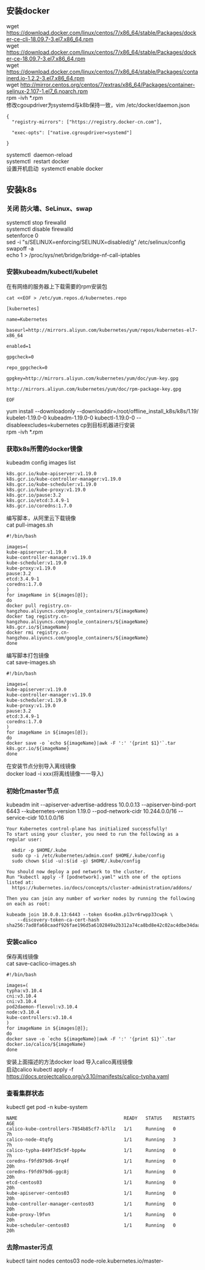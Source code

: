 
## 安装docker
wget https://download.docker.com/linux/centos/7/x86_64/stable/Packages/docker-ce-cli-18.09.7-3.el7.x86_64.rpm  
wget https://download.docker.com/linux/centos/7/x86_64/stable/Packages/docker-ce-18.09.7-3.el7.x86_64.rpm  
wget https://download.docker.com/linux/centos/7/x86_64/stable/Packages/containerd.io-1.2.2-3.el7.x86_64.rpm  
wget http://mirror.centos.org/centos/7/extras/x86_64/Packages/container-selinux-2.107-1.el7_6.noarch.rpm  
rpm -ivh *.rpm  
修改cgoupdriver为systemd与k8b保持一致，vim /etc/docker/daemon.json  
```
{
  "registry-mirrors": ["https://registry.docker-cn.com"],

  "exec-opts": ["native.cgroupdriver=systemd"]

}
```
systemctl  daemon-reload  
systemctl  restart docker  
设置开机启动  systemctl enable docker  

## 安装k8s
### 关闭 防火墙、SeLinux、swap  
systemctl stop firewalld  
systemctl disable firewalld  
setenforce 0  
sed -i "s/SELINUX=enforcing/SELINUX=disabled/g" /etc/selinux/config  
swapoff -a  
echo 1 > /proc/sys/net/bridge/bridge-nf-call-iptables  
### 安装kubeadm/kubectl/kubelet  
在有网络的服务器上下载需要的rpm安装包 
```
cat <<EOF > /etc/yum.repos.d/kubernetes.repo

[kubernetes]

name=Kubernetes

baseurl=http://mirrors.aliyun.com/kubernetes/yum/repos/kubernetes-el7-x86_64

enabled=1

gpgcheck=0

repo_gpgcheck=0

gpgkey=http://mirrors.aliyun.com/kubernetes/yum/doc/yum-key.gpg

http://mirrors.aliyun.com/kubernetes/yum/doc/rpm-package-key.gpg

EOF
```
yum install --downloadonly --downloaddir=/root/offline_install_k8s/k8s/1.19/ kubelet-1.19.0-0 kubeadm-1.19.0-0 kubectl-1.19.0-0 --disableexcludes=kubernetes 
cp到目标机器进行安装  
rpm -ivh *.rpm  
### 获取k8s所需的docker镜像
kubeadm config images list  
```
k8s.gcr.io/kube-apiserver:v1.19.0
k8s.gcr.io/kube-controller-manager:v1.19.0
k8s.gcr.io/kube-scheduler:v1.19.0
k8s.gcr.io/kube-proxy:v1.19.0
k8s.gcr.io/pause:3.2
k8s.gcr.io/etcd:3.4.9-1
k8s.gcr.io/coredns:1.7.0
```
编写脚本，从阿里云下载镜像  
cat pull-images.sh  
```
#!/bin/bash

images=(
kube-apiserver:v1.19.0
kube-controller-manager:v1.19.0
kube-scheduler:v1.19.0
kube-proxy:v1.19.0
pause:3.2
etcd:3.4.9-1
coredns:1.7.0
)
for imageName in ${images[@]};
do
docker pull registry.cn-hangzhou.aliyuncs.com/google_containers/${imageName}
docker tag registry.cn-hangzhou.aliyuncs.com/google_containers/${imageName} k8s.gcr.io/${imageName}
docker rmi registry.cn-hangzhou.aliyuncs.com/google_containers/${imageName}
done
```
编写脚本打包镜像  
cat save-images.sh  
```
#!/bin/bash

images=(
kube-apiserver:v1.19.0
kube-controller-manager:v1.19.0
kube-scheduler:v1.19.0
kube-proxy:v1.19.0
pause:3.2
etcd:3.4.9-1
coredns:1.7.0
)
for imageName in ${images[@]};
do
docker save -o `echo ${imageName}|awk -F ':' '{print $1}'`.tar k8s.gcr.io/${imageName}
done
```
在安装节点分别导入离线镜像  
docker load -i xxx(将离线镜像一一导入)  
### 初始化master节点
kubeadm init --apiserver-advertise-address 10.0.0.13 --apiserver-bind-port 6443 --kubernetes-version 1.19.0 --pod-network-cidr 10.244.0.0/16 --service-cidr 10.1.0.0/16  
```
Your Kubernetes control-plane has initialized successfully!
To start using your cluster, you need to run the following as a regular user:

  mkdir -p $HOME/.kube
  sudo cp -i /etc/kubernetes/admin.conf $HOME/.kube/config
  sudo chown $(id -u):$(id -g) $HOME/.kube/config

You should now deploy a pod network to the cluster.
Run "kubectl apply -f [podnetwork].yaml" with one of the options listed at:
  https://kubernetes.io/docs/concepts/cluster-administration/addons/

Then you can join any number of worker nodes by running the following on each as root:

kubeadm join 10.0.0.13:6443 --token 6so4km.p13vr6rwpp33cwpk \
    --discovery-token-ca-cert-hash sha256:7ad8fa68caadf926fae196d5a6102849a2b312a74ca8bd8e42c02ac4dbe34daa
```
### 安装calico
保存离线镜像  
cat save-caclico-images.sh  
```
#!/bin/bash

images=(
typha:v3.10.4
cni:v3.10.4
cni:v3.10.4
pod2daemon-flexvol:v3.10.4
node:v3.10.4
kube-controllers:v3.10.4
)
for imageName in ${images[@]};
do
docker save -o `echo ${imageName}|awk -F ':' '{print $1}'`.tar docker.io/calico/${imageName}
done
```
安装上面描述的方法docker load 导入calico离线镜像  
启动calico 
kubectl apply -f https://docs.projectcalico.org/v3.10/manifests/calico-typha.yaml  
### 查看集群状态
kubectl get pod -n kube-system  
```
NAME                                       READY   STATUS    RESTARTS   AGE
calico-kube-controllers-7854b85cf7-b7llz   1/1     Running   0          7h
calico-node-4tqfg                          1/1     Running   3          7h
calico-typha-849f7d5c9f-bpp4w              1/1     Running   0          7h
coredns-f9fd979d6-9rq4f                    1/1     Running   0          20h
coredns-f9fd979d6-ggc8j                    1/1     Running   0          20h
etcd-centos03                              1/1     Running   0          20h
kube-apiserver-centos03                    1/1     Running   0          20h
kube-controller-manager-centos03           1/1     Running   0          20h
kube-proxy-l9fvn                           1/1     Running   0          20h
kube-scheduler-centos03                    1/1     Running   0          20h
```
### 去除master污点
kubectl taint nodes centos03 node-role.kubernetes.io/master-

